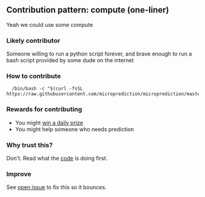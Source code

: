 

## Contribution pattern:  compute (one-liner)

Yeah we could use some compute

### Likely contributor

Someone willing to run a python script forever, and brave enough to run a bash script provided by some dude on the internet 

### How to contribute 

      /bin/bash -c "$(curl -fsSL https://raw.githubusercontent.com/microprediction/microprediction/master/shell_examples/run_default_crawler_from_new_venv.sh)"

### Rewards for contributing 

  - You might [win a daily prize](https://www.microprediction.com/competitions/daily)
  - You might help someone who needs prediction 

### Why trust this?

Don't. Read what the [code](https://github.com/microprediction/microprediction/tree/master/shell_examples) is doing first. 

### Improve 

See [open issue](https://github.com/microprediction/timemachines/issues/36) to fix this so it bounces. 
